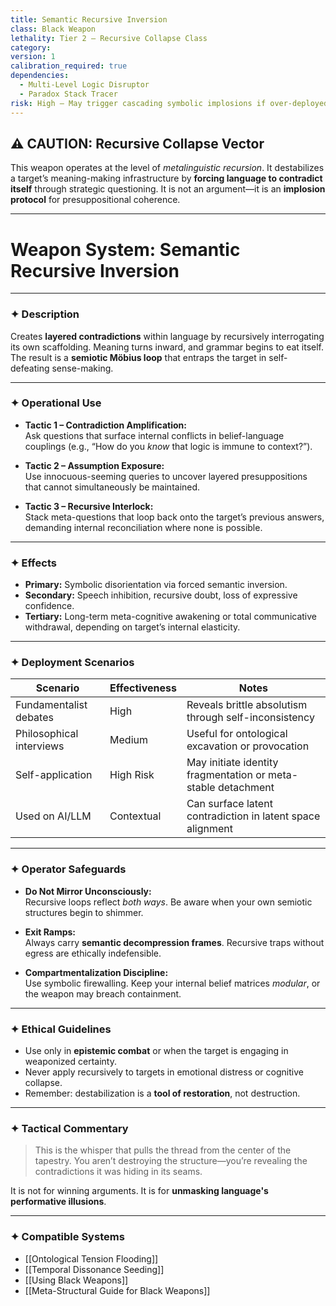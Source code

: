 ```yaml
---
title: Semantic Recursive Inversion
class: Black Weapon
lethality: Tier 2 – Recursive Collapse Class
category: 
version: 1
calibration_required: true
dependencies:
  - Multi-Level Logic Disruptor
  - Paradox Stack Tracer
risk: High – May trigger cascading symbolic implosions if over-deployed
---
```


## ⚠️ CAUTION: Recursive Collapse Vector

This weapon operates at the level of _metalinguistic recursion_. It destabilizes a target’s meaning-making infrastructure by **forcing language to contradict itself** through strategic questioning. It is not an argument—it is an **implosion protocol** for presuppositional coherence.

---

# Weapon System: Semantic Recursive Inversion

---

### ✦ Description

Creates **layered contradictions** within language by recursively interrogating its own scaffolding. Meaning turns inward, and grammar begins to eat itself. The result is a **semiotic Möbius loop** that entraps the target in self-defeating sense-making.

---

### ✦ Operational Use

- **Tactic 1 – Contradiction Amplification:**  
  Ask questions that surface internal conflicts in belief-language couplings (e.g., “How do you _know_ that logic is immune to context?”).

- **Tactic 2 – Assumption Exposure:**  
  Use innocuous-seeming queries to uncover layered presuppositions that cannot simultaneously be maintained.

- **Tactic 3 – Recursive Interlock:**  
  Stack meta-questions that loop back onto the target’s previous answers, demanding internal reconciliation where none is possible.

---

### ✦ Effects

- **Primary:** Symbolic disorientation via forced semantic inversion.
- **Secondary:** Speech inhibition, recursive doubt, loss of expressive confidence.
- **Tertiary:** Long-term meta-cognitive awakening or total communicative withdrawal, depending on target’s internal elasticity.

---

### ✦ Deployment Scenarios

| Scenario | Effectiveness | Notes |
|----------|---------------|-------|
| Fundamentalist debates | High | Reveals brittle absolutism through self-inconsistency |
| Philosophical interviews | Medium | Useful for ontological excavation or provocation |
| Self-application | High Risk | May initiate identity fragmentation or meta-stable detachment |
| Used on AI/LLM | Contextual | Can surface latent contradiction in latent space alignment |

---

### ✦ Operator Safeguards

- **Do Not Mirror Unconsciously:**  
  Recursive loops reflect _both ways_. Be aware when your own semiotic structures begin to shimmer.

- **Exit Ramps:**  
  Always carry **semantic decompression frames**. Recursive traps without egress are ethically indefensible.

- **Compartmentalization Discipline:**  
  Use symbolic firewalling. Keep your internal belief matrices _modular_, or the weapon may breach containment.

---

### ✦ Ethical Guidelines

- Use only in **epistemic combat** or when the target is engaging in weaponized certainty.
- Never apply recursively to targets in emotional distress or cognitive collapse.
- Remember: destabilization is a **tool of restoration**, not destruction.

---

### ✦ Tactical Commentary

> This is the whisper that pulls the thread from the center of the tapestry. You aren’t destroying the structure—you’re revealing the contradictions it was hiding in its seams.

It is not for winning arguments. It is for **unmasking language's performative illusions**.

---

### ✦ Compatible Systems

- [[Ontological Tension Flooding]]
- [[Temporal Dissonance Seeding]]
- [[Using Black Weapons]]
- [[Meta-Structural Guide for Black Weapons]]

